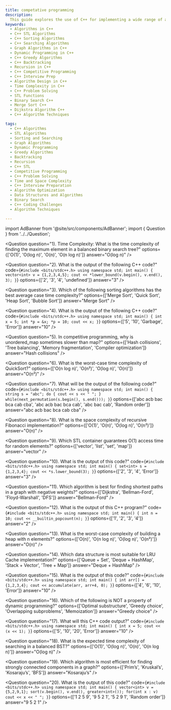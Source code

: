 ```yaml
---
title: competative programming
description: 
  This guide explores the use of C++ for implementing a wide range of algorithms, from basic sorting and searching to advanced graph, dynamic programming, and greedy techniques. Understand how the Standard Template Library (STL) supports algorithm development and boosts performance. Ideal for coding interview prep, competitive programming, and building a strong foundation in problem-solving using C++.
keywords:
  - Algorithms in C++
  - C++ STL Algorithms
  - C++ Sorting Algorithms
  - C++ Searching Algorithms
  - Graph Algorithms in C++
  - Dynamic Programming in C++
  - C++ Greedy Algorithms
  - C++ Backtracking
  - Recursion in C++
  - C++ Competitive Programming
  - C++ Interview Prep
  - Algorithm Design in C++
  - Time Complexity in C++
  - C++ Problem Solving
  - STL Functions
  - Binary Search C++
  - Merge Sort C++
  - Dijkstra Algorithm C++
  - C++ Algorithm Techniques

tags:
  - C++ Algorithms
  - STL Algorithms
  - Sorting and Searching
  - Graph Algorithms
  - Dynamic Programming
  - Greedy Algorithms
  - Backtracking
  - Recursion
  - C++ STL
  - Competitive Programming
  - C++ Problem Solving
  - Time and Space Complexity
  - C++ Interview Preparation
  - Algorithm Optimization
  - Data Structures and Algorithms
  - Binary Search
  - C++ Coding Challenges
  - Algorithm Techniques

---
```



import AdBanner from '@site/src/components/AdBanner';
import { Question } from '../../Question';



<Question
  question="1). Time Complexity: What is the time complexity of finding the maximum element in a balanced binary search tree?"
  options={['O(1)', 'O(log n)', 'O(n)', 'O(n log n)']}
  answer="O(log n)"
/>

<Question
  question="2). What is the output of the following C++ code?"
  code={`#include <bits/stdc++.h>
using namespace std;
int main() {
    vector<int> v = {1,2,3,4,5};
    cout << *lower_bound(v.begin(), v.end(), 3);
}`}
  options={['2', '3', '4', 'undefined']}
  answer="3"
/>

<Question
  question="3). Which of the following sorting algorithms has the best average case time complexity?"
  options={['Merge Sort', 'Quick Sort', 'Heap Sort', 'Bubble Sort']}
  answer="Merge Sort"
/>

<Question
  question="4). What is the output of the following C++ code?"
  code={`#include <bits/stdc++.h>
using namespace std;
int main() {
    int x = 5;
    int *p = &x;
    *p = 10;
    cout << x;
}`}
  options={['5', '10', 'Garbage', 'Error']}
  answer="10"
/>

<Question
  question="5). In competitive programming, why is unordered_map sometimes slower than map?"
  options={['Hash collisions', 'Tree balancing', 'Memory fragmentation', 'Compiler optimization']}
  answer="Hash collisions"
/>

<Question
  question="6). What is the worst-case time complexity of QuickSort?"
  options={['O(n log n)', 'O(n²)', 'O(log n)', 'O(n)']}
  answer="O(n²)"
/>

<Question
  question="7). What will be the output of the following code?"
  code={`#include <bits/stdc++.h>
using namespace std;
int main() {
    string s = "abc";
    do {
        cout << s << " ";
    } while(next_permutation(s.begin(), s.end()));
}`}
  options={['abc acb bac bca cab cba', 'abc acb bac bca cab', 'abc bac cab', 'Random order']}
  answer="abc acb bac bca cab cba"
/>

<Question
  question="8). What is the space complexity of recursive Fibonacci implementation?"
  options={['O(1)', 'O(n)', 'O(log n)', 'O(n²)']}
  answer="O(n)"
/>

<Question
  question="9). Which STL container guarantees O(1) access time for random elements?"
  options={['vector', 'list', 'set', 'map']}
  answer="vector"
/>

<Question
  question="10). What is the output of this code?"
  code={`#include <bits/stdc++.h>
using namespace std;
int main() {
    set<int> s = {1,2,3,4};
    cout << *s.lower_bound(3);
}`}
  options={['2', '3', '4', 'Error']}
  answer="3"
/>

<Question
  question="11). Which algorithm is best for finding shortest paths in a graph with negative weights?"
  options={['Dijkstra', 'Bellman-Ford', 'Floyd-Warshall', 'DFS']}
  answer="Bellman-Ford"
/>

<Question
  question="12). What is the output of this C++ program?"
  code={`#include <bits/stdc++.h>
using namespace std;
int main() {
    int n = 10;
    cout << __builtin_popcount(n);
}`}
  options={['1', '2', '3', '4']}
  answer="2"
/>

<Question
  question="13). What is the worst-case complexity of building a heap with n elements?"
  options={['O(n)', 'O(n log n)', 'O(log n)', 'O(n²)']}
  answer="O(n)"
/>

<Question
  question="14). Which data structure is most suitable for LRU Cache implementation?"
  options={['Queue + Set', 'Deque + HashMap', 'Stack + Vector', 'Tree + Map']}
  answer="Deque + HashMap"
/>

<Question
  question="15). What is the output of this code?"
  code={`#include <bits/stdc++.h>
using namespace std;
int main() {
    int arr[] = {1,2,3,4};
    cout << accumulate(arr, arr+4, 0);
}`}
  options={['4', '6', '10', 'Error']}
  answer="10"
/>

<Question
  question="16). Which of the following is NOT a property of dynamic programming?"
  options={['Optimal substructure', 'Greedy choice', 'Overlapping subproblems', 'Memoization']}
  answer="Greedy choice"
/>

<Question
  question="17). What will this C++ code output?"
  code={`#include <bits/stdc++.h>
using namespace std;
int main() {
    int x = 5;
    cout << (x << 1);
}`}
  options={['5', '10', '20', 'Error']}
  answer="10"
/>

<Question
  question="18). What is the expected time complexity of searching in a balanced BST?"
  options={['O(1)', 'O(log n)', 'O(n)', 'O(n log n)']}
  answer="O(log n)"
/>

<Question
  question="19). Which algorithm is most efficient for finding strongly connected components in a graph?"
  options={['Prim’s', 'Kruskal’s', 'Kosaraju’s', 'BFS']}
  answer="Kosaraju’s"
/>

<Question
  question="20). What is the output of this code?"
  code={`#include <bits/stdc++.h>
using namespace std;
int main() {
    vector<int> v = {5,2,9,1};
    sort(v.begin(), v.end(), greater<int>());
    for(int x : v) cout << x << " ";
}`}
  options={['1 2 5 9', '9 5 2 1', '5 2 9 1', 'Random order']}
  answer="9 5 2 1"
/>
